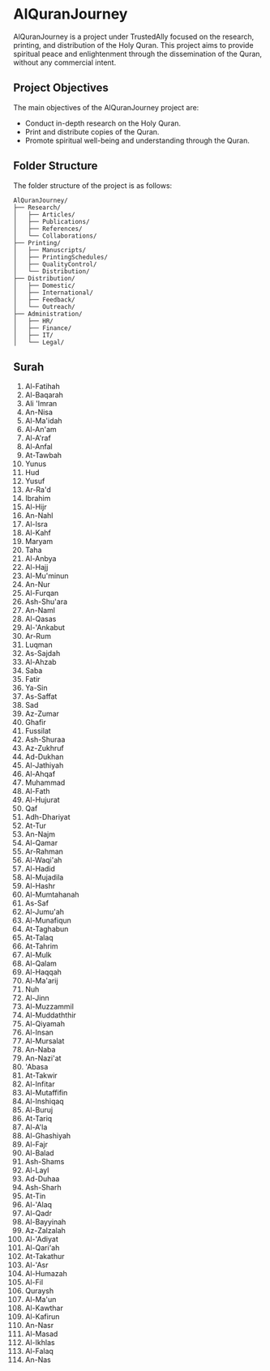 # AlQuranJourney

AlQuranJourney is a project under TrustedAlly focused on the research, printing, and distribution of the Holy Quran. This project aims to provide spiritual peace and enlightenment through the dissemination of the Quran, without any commercial intent.

## Project Objectives

The main objectives of the AlQuranJourney project are:
- Conduct in-depth research on the Holy Quran.
- Print and distribute copies of the Quran.
- Promote spiritual well-being and understanding through the Quran.

## Folder Structure

The folder structure of the project is as follows:

```plaintext
AlQuranJourney/
├── Research/
│   ├── Articles/
│   ├── Publications/
│   ├── References/
│   └── Collaborations/
├── Printing/
│   ├── Manuscripts/
│   ├── PrintingSchedules/
│   ├── QualityControl/
│   └── Distribution/
├── Distribution/
│   ├── Domestic/
│   ├── International/
│   ├── Feedback/
│   └── Outreach/
├── Administration/
│   ├── HR/
│   ├── Finance/
│   ├── IT/
│   └── Legal/
```

## Surah

1. Al-Fatihah
2. Al-Baqarah
3. Ali 'Imran
4. An-Nisa
5. Al-Ma'idah
6. Al-An'am
7. Al-A'raf
8. Al-Anfal
9. At-Tawbah
10. Yunus
11. Hud
12. Yusuf
13. Ar-Ra'd
14. Ibrahim
15. Al-Hijr
16. An-Nahl
17. Al-Isra
18. Al-Kahf
19. Maryam
20. Taha
21. Al-Anbya
22. Al-Hajj
23. Al-Mu'minun
24. An-Nur
25. Al-Furqan
26. Ash-Shu'ara
27. An-Naml
28. Al-Qasas
29. Al-'Ankabut
30. Ar-Rum
31. Luqman
32. As-Sajdah
33. Al-Ahzab
34. Saba
35. Fatir
36. Ya-Sin
37. As-Saffat
38. Sad
39. Az-Zumar
40. Ghafir
41. Fussilat
42. Ash-Shuraa
43. Az-Zukhruf
44. Ad-Dukhan
45. Al-Jathiyah
46. Al-Ahqaf
47. Muhammad
48. Al-Fath
49. Al-Hujurat
50. Qaf
51. Adh-Dhariyat
52. At-Tur
53. An-Najm
54. Al-Qamar
55. Ar-Rahman
56. Al-Waqi'ah
57. Al-Hadid
58. Al-Mujadila
59. Al-Hashr
60. Al-Mumtahanah
61. As-Saf
62. Al-Jumu'ah
63. Al-Munafiqun
64. At-Taghabun
65. At-Talaq
66. At-Tahrim
67. Al-Mulk
68. Al-Qalam
69. Al-Haqqah
70. Al-Ma'arij
71. Nuh
72. Al-Jinn
73. Al-Muzzammil
74. Al-Muddaththir
75. Al-Qiyamah
76. Al-Insan
77. Al-Mursalat
78. An-Naba
79. An-Nazi'at
80. 'Abasa
81. At-Takwir
82. Al-Infitar
83. Al-Mutaffifin
84. Al-Inshiqaq
85. Al-Buruj
86. At-Tariq
87. Al-A'la
88. Al-Ghashiyah
89. Al-Fajr
90. Al-Balad
91. Ash-Shams
92. Al-Layl
93. Ad-Duhaa
94. Ash-Sharh
95. At-Tin
96. Al-'Alaq
97. Al-Qadr
98. Al-Bayyinah
99. Az-Zalzalah
100. Al-'Adiyat
101. Al-Qari'ah
102. At-Takathur
103. Al-'Asr
104. Al-Humazah
105. Al-Fil
106. Quraysh
107. Al-Ma'un
108. Al-Kawthar
109. Al-Kafirun
110. An-Nasr
111. Al-Masad
112. Al-Ikhlas
113. Al-Falaq
114. An-Nas



